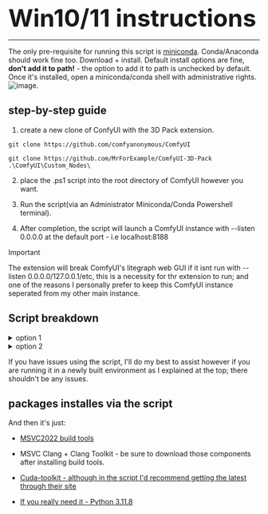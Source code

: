 
<font size="8"><b>Win10/11 instructions</b></font>



***
 
The only pre-requisite for running this script is [miniconda](https://docs.anaconda.com/free/miniconda/index.html). Conda/Anaconda should work fine too. Download + install. Default install options are fine, **don't add it to path!** - the option to add it to path is unchecked by default. Once it's installed, open a miniconda/conda shell with administrative rights.
![image](https://github.com/slbillups/ComfyUI-3D-Pack-troubleshooting_scripts/assets/112226699/788ca1e7-3cea-4ff6-9c5c-9caa55e609c0).


## step-by-step guide

1. create a new clone of ConfyUI with the 3D Pack extension.

```shell
git clone https://github.com/comfyanonymous/ComfyUI

git clone https://github.com/MrForExample/ComfyUI-3D-Pack .\ComfyUI\Custom_Nodes\
```

2. place the .ps1 script into the root directory of ComfyUI however you want.

3. Run the script(via an Administrator Miniconda/Conda Powershell terminal).

4. After completion, the script will launch a ComfyUI instance with --listen 0.0.0.0 at the default port - i.e localhost:8188 

> [!IMPORTANT]
> The extension will break ComfyUI's litegraph web GUI if it isnt run with --listen 0.0.0.0/127.0.0.1/etc, this is a necessity for thr extension to run; and one of the reasons I personally prefer to keep this ComfyUI instance seperated from my other main instance.


## Script breakdown

<details>
<summary>option 1</summary>installs everything including the Chocolately package manager/git CLI if not already installed.
</details>

<details>
<summary>option 2</summary>assumes you have the necessary MSVC libraries and cuda runtime/cuda-toolkit installed. If the script fails, and its related to xformers, torch, cuda or onnxruntime, its likely due to a missing package - you can either run option 1 or download the missing package below.
</details>

If you have issues using the script, I'll do my best to assist however if you are running it in a newly built environment as I explained at the top; there shouldn't be any issues.

## packages installes via the script


 And then it's just:



+ [MSVC2022 build tools](https://visualstudio.microsoft.com/downloads/#build-tools-for-visual-studio-2022)

+ MSVC Clang + Clang Toolkit - be sure to download those components after installing build tools.

+ [Cuda-toolkit - although in the script I'd recommend getting the latest through their site](https://developer.nvidia.com/cuda-downloads)

+ [If you really need it - Python 3.11.8](https://www.python.org/downloads/release/python-3118/) 

